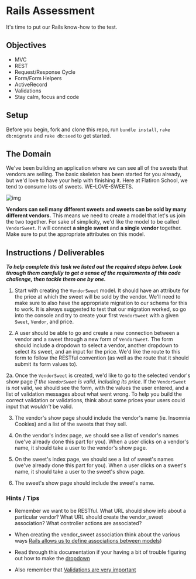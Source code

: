 # Rails Assessment

It's time to put our Rails know-how to the test.

## Objectives
+ MVC
+ REST
+ Request/Response Cycle
+ Form/Form Helpers
+ ActiveRecord
+ Validations
+ Stay calm, focus and code

## Setup

Before you begin, fork and clone this repo, run `bundle install`, `rake db:migrate` and `rake db:seed` to get started.

## The Domain

We've been building an application where we can see all of the sweets that vendors are selling. The basic skeleton has been started for you already, but we'd love to have your help with finishing it. Here at Flatiron School, we tend to consume lots of sweets. WE-LOVE-SWEETS.

![img](https://media.giphy.com/media/HGe4zsOVo7Jvy/giphy.gif)

**Vendors can sell many different sweets and sweets can be sold by many different vendors.** This means we need to create a model that let's us join the two together. For sake of simplicity, we'd like the model to be called `VendorSweet`. It will connect **a single sweet** and **a single vendor** together. Make sure to put the appropriate attributes on this model.

## Instructions / Deliverables

***To help complete this task we listed out the required steps below. Look through them carefully to get a sense of the requirements of this code challenge, then tackle them one by one.***

1. Start with creating the `VendorSweet` model. It should have an attribute for the price at which the sweet will be sold by the vendor. We'll need to make sure to also have the appropriate migration to our schema for this to work. It is always suggested to test that our migration worked, so go into the console and try to create your first `VendorSweet` with a given `Sweet`, `Vendor`, and price.

2. A user should be able to go and create a new connection between a vendor and a sweet through a new form of `VendorSweet`. The form should include a dropdown to select a vendor, another dropdown to select its sweet, and an input for the price. We'd like the route to this form to follow the RESTful convention (as well as the route that it should submit its form values to). 

  2a. Once the `VendorSweet` is created, we'd like to go to the selected vendor's show page _if the `VendorSweet` is valid, including its price_. If the `VendorSweet` is *not* valid, we should see the form, with the values the user entered, and a list of validation messages about what went wrong. To help you build the correct validation or validations, think about some prices your users could input that _wouldn't_ be valid.

3. The vendor's show page should include the vendor's name (ie. Insomnia Cookies) and a list of the sweets that they sell.

4. On the vendor's index page, we should see a list of vendor's names (we've already done this part for you). When a user clicks on a vendor's name, it should take a user to the vendor's show page.

5. On the sweet's index page, we should see a list of sweet's names (we've already done this part for you). When a user clicks on a sweet's name, it should take a user to the sweet's show page.

6. The sweet's show page should include the sweet's name.


### Hints / Tips

+ Remember we want to be RESTful. What URL should show info about a particular vendor? What URL should create the vendor_sweet association? What controller actions are associated?

+ When creating the vendor_sweet association think about the various ways [Rails allows us to define associations between models](http://guides.rubyonrails.org/association_basics.html))
+ Read through this documentation if your having a bit of trouble figuring out how to make the [dropdown](http://guides.rubyonrails.org/form_helpers.html#making-select-boxes-with-ease)

+ Also remember that [Validations are very important](http://guides.rubyonrails.org/active_record_validations.html)
